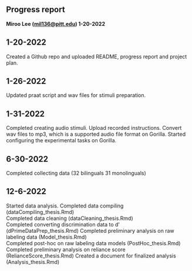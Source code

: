 ## Progress report
**Miroo Lee (mil136@pitt.edu) 1-20-2022**  

1-20-2022  
---------------  
Created a Github repo and uploaded README, progress report and project plan.    

1-26-2022
----------------
Updated praat script and wav files for stimuli preparation.

1-31-2022
----------------
Completed creating audio stimuli. Upload recorded instructions. Convert wav files to mp3, which is a supported audio file format on Gorilla. Started configuring the experimental tasks on Gorilla.  

6-30-2022
----------------
Completed collecting data (32 bilinguals 31 monolinguals)  

12-6-2022  
----------------
Started data analysis. 
Completed data compiling (dataCompiling_thesis.Rmd)  
Completed data cleaning (dataCleaning_thesis.Rmd)  
Completed converting discrimination data to d' (dPrimeDataPrep_thesis.Rmd)  Completed preliminary analysis on raw labeling data (Model_thesis.Rmd)  
Completed post-hoc on raw labeling data models (PostHoc_thesis.Rmd)  
Completed preliminary analysis on reliance score (RelianceScore_thesis.Rmd)  Created a document for finalized analysis (Analysis_thesis.Rmd)

